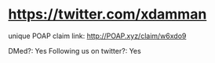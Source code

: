 # https://twitter.com/xdamman

unique POAP claim link: 
http://POAP.xyz/claim/w6xdo9

DMed?: Yes
Following us on twitter?: Yes